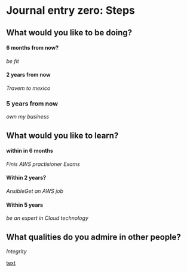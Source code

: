 # Journal entry zero: Steps
 
## What would you like to be doing?
 
#### 6 months from now?
*be fit*
#### 2 years from now
*Travem to mexico*
### 5 years from now
*own my business*
 
## What would you like to learn?
#### within in 6 months
*Finis AWS practisioner Exams*
#### Within 2 years?
*AnsibleGet an AWS job*
#### Within 5 years
*be an expert in Cloud technology*
 
## What qualities do you admire in other people?
 *Integrity*




[text](book-cover.jpg)